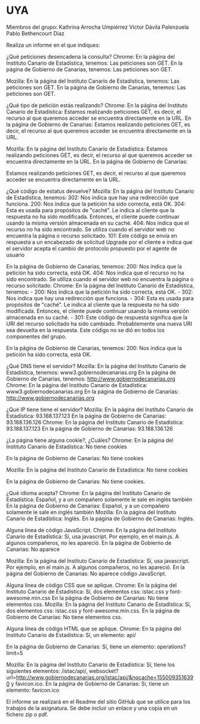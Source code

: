 # UYA


Miembros del grupo:
Kathrina Arrocha Umpiérrez
Víctor Dávila Palenzuela
Pablo Bethencourt Díaz


Realiza un informe en el que indiques:

¿Qué peticiones desencadena la consulta?
Chrome:
En la página del Instituto Canario de Estadística, tenemos:
		Las peticiones son GET.
En la página de Gobierno de Canarias, tenemos:
		Las peticiones son GET.

Mozilla:
En la página del Instituto Canario de Estadística, tenemos:
		Las peticiones son GET.
En la página de Gobierno de Canarias, tenemos:
Las peticiones son GET.

¿Qué tipo de petición estás realizando?
Chrome:
En la página del Instituto Canario de Estadística:
	Estamos realizando peticiones GET, es decir, el recurso al que queremos acceder se encuentra directamente en la URL. 
En la página de Gobierno de Canarias:
Estamos realizando peticiones GET, es decir, el recurso al que queremos acceder se encuentra directamente en la URL. 

Mozilla:
En la página del Instituto Canario de Estadística:
	Estamos realizando peticiones GET, es decir, el recurso al que queremos acceder se encuentra directamente en la URL. 
En la página de Gobierno de Canarias:

Estamos realizando peticiones GET, es decir, el recurso al que queremos acceder se encuentra directamente en la URL. 

¿Qué código de estatus devuelve?
Mozilla:
En la página del Instituto Canario de Estadística, tenemos:
302: Nos indica que hay una redirección que funciona.
200: Nos indica que la petición ha sido correcta, está OK.
304: Esta es usada para propósitos de "caché". Le indica al cliente que la respuesta no ha sido modificada. Entonces, el cliente puede continuar usando la misma versión almacenada en su caché.
404: Nos indica que el recurso no ha sido encontrado. Se utiliza cuando el servidor web no encuentra la página o recurso solicitado.
101: Este código se envía en respuesta a un encabezado de solicitud Upgrade por el cliente e indica que el servidor acepta el cambio de protocolo propuesto por el agente de usuario

En la página de Gobierno de Canarias, tenemos:
200: Nos indica que la petición ha sido correcta, está OK.
404: Nos indica que el recurso no ha sido encontrado. Se utiliza cuando el servidor web no encuentra la página o recurso solicitado. 
Chrome:
En la página del Instituto Canario de Estadística, tenemos:
	- 200: Nos indica que la petición ha sido correcta, está OK.
	- 302: Nos indica que hay una redirección que funciona.
	- 304: Esta es usada para propósitos de "caché". Le indica al cliente que la respuesta no ha sido modificada. Entonces, el cliente puede continuar usando la misma versión almacenada en su caché.
	- 301:  Este código de respuesta significa que la URI  del recurso solicitado ha sido cambiado. Probablemente una nueva URI sea devuelta en la respuesta. Este código no se dió en todos los componentes del grupo.


En la página de Gobierno de Canarias, tenemos:
200: Nos indica que la petición ha sido correcta, está OK.


¿Qué DNS tiene el servidor?
Mozilla:
En la página del Instituto Canario de Estadística, tenemos:
www3.gobiernodecanarias.org
En la página de Gobierno de Canarias, tenemos:
http://www.gobiernodecanarias.org
Chrome:
En la página del Instituto Canario de Estadística:
www3.gobiernodecanarias.org
En la página de Gobierno de Canarias:
http://www.gobiernodecanarias.org



¿Qué IP tiene tiene el servidor?
Mozilla:
En la página del Instituto Canario de Estadística:
93.188.137.123
En la página de Gobierno de Canarias:
93.188.136.126
Chrome:
En la página del Instituto Canario de Estadística:
93.188.137.123
En la página de Gobierno de Canarias:
93.188.136.126


¿La página tiene alguna cookie?, ¿Cuáles?
Chrome:
En la página del Instituto Canario de Estadística:
	No tiene cookies

En la página de Gobierno de Canarias:
		No tiene cookies
	
Mozilla:
En la página del Instituto Canario de Estadística:
		No tiene cookies
	
En la página de Gobierno de Canarias:
		No tiene cookies.

¿Qué idioma acepta?
Chrome:
En la página del Instituto Canario de Estadística:
	Español, y a un compañero solamente le sale en inglés también
En la página de Gobierno de Canarias:
		Español, y a un compañero solamente le sale en inglés también
Mozilla:
En la página del Instituto Canario de Estadística:
	Inglés.	
En la página de Gobierno de Canarias:
		Inglés.

Alguna línea de código JavaScript.
Chrome:
En la página del Instituto Canario de Estadística:
Sí, usa javascript. Por ejemplo, en el main.js. A algunos compañeros, no les apareció.
En la página de Gobierno de Canarias:
	No aparece

Mozilla:
En la página del Instituto Canario de Estadística:
	Sí, usa javascript. Por ejemplo, en el main.js. A algunos compañeros, no les apareció.
En la página del Gobierno de Canarias:
		No aparece código JavaScript.

Alguna línea de código CSS que se aplique.
Chrome:
En la página del Instituto Canario de Estadística:
	Sí, dos elementos css: istac.css y font-awesome.min.css
En la página de Gobierno de Canarias:
		No tiene elementos css.
Mozilla:
En la página del Instituto Canario de Estadística:
	Sí, dos elementos css: istac.css y font-awesome.min.css.
En la página de Gobierno de Canarias:
		No tiene elementos css.

Alguna línea de código HTML que se aplique.
Chrome:
En la página del Instituto Canario de Estadística:
		Sí, un elemento: api/
		
	
En la página de Gobierno de Canarias:
Sí, tiene un elemento: operations?limit=5

Mozilla:
En la página del Instituto Canario de Estadística:
	Sí, tiene los siguientes elementos: /istac/api/, websocket?url=http://www.gobiernodecanarias.org/istac/api/&nocache=1550093516390 y  favicon.ico.
En la página de Gobierno de Canarias:
		Si, tiene un elemento: favicon.ico

El informe se realizará en el Readme del sitio GitHub que se utilice para los trabajos de la asignatura. Se debe incluir un enlace y una copia en un fichero zip o pdf.
